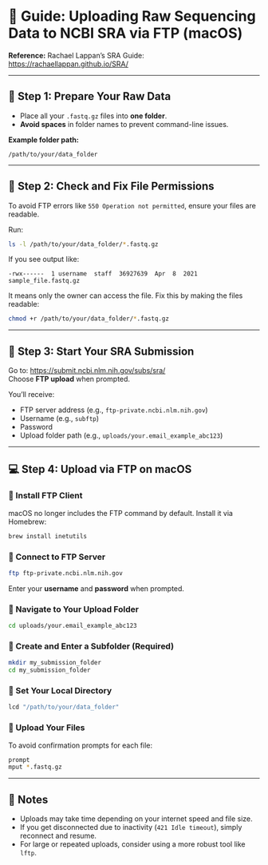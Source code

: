 # 🧬 Guide: Uploading Raw Sequencing Data to NCBI SRA via FTP (macOS)

**Reference:** Rachael Lappan’s SRA Guide: https://rachaellappan.github.io/SRA/

---

## 📁 Step 1: Prepare Your Raw Data

- Place all your `.fastq.gz` files into **one folder**.
- **Avoid spaces** in folder names to prevent command-line issues.

**Example folder path:**

```
/path/to/your/data_folder
```

---

## 🔐 Step 2: Check and Fix File Permissions

To avoid FTP errors like `550 Operation not permitted`, ensure your files are readable.

Run:

```bash
ls -l /path/to/your/data_folder/*.fastq.gz
```

If you see output like:

```
-rwx------  1 username  staff  36927639  Apr  8  2021 sample_file.fastq.gz
```

It means only the owner can access the file. Fix this by making the files readable:

```bash
chmod +r /path/to/your/data_folder/*.fastq.gz
```

---

## 🧾 Step 3: Start Your SRA Submission

Go to: <https://submit.ncbi.nlm.nih.gov/subs/sra/>  
Choose **FTP upload** when prompted.

You’ll receive:

- FTP server address (e.g., `ftp-private.ncbi.nlm.nih.gov`)
- Username (e.g., `subftp`)
- Password
- Upload folder path (e.g., `uploads/your.email_example_abc123`)

---

## 💻 Step 4: Upload via FTP on macOS

### 🔧 Install FTP Client
macOS no longer includes the FTP command by default. Install it via Homebrew:

```bash
brew install inetutils
```

### 🔌 Connect to FTP Server

```bash
ftp ftp-private.ncbi.nlm.nih.gov
```

Enter your **username** and **password** when prompted.

### 📂 Navigate to Your Upload Folder

```bash
cd uploads/your.email_example_abc123
```

### 📁 Create and Enter a Subfolder (Required)

```bash
mkdir my_submission_folder
cd my_submission_folder
```

### 📍 Set Your Local Directory

```bash
lcd "/path/to/your/data_folder"
```

### 🚀 Upload Your Files

To avoid confirmation prompts for each file:

```bash
prompt
mput *.fastq.gz
```

---

## 📝 Notes

- Uploads may take time depending on your internet speed and file size.
- If you get disconnected due to inactivity (`421 Idle timeout`), simply reconnect and resume.
- For large or repeated uploads, consider using a more robust tool like `lftp`.
